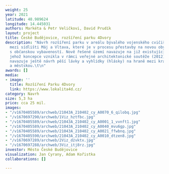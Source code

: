 ```yaml
---
weight: 25
year: 2021
latitude: 48.989624
longitude: 14.445031
authors: Markéta & Petr Veličkovi, David Prudík
layout: project
title: České Budějovice, rozšíření parku 4Dvory
description: "Návrh rozšíření parku v areálu bývalého vojenského cvičiště a kasáren,
  mezi sídlišti Máj a Vltava, které je v procesu přestavby na novou obytnou čtvrť
  s občanskou vybaveností. Nově řešené území navazuje na již existující Park 4 Dvory,
  jehož koncepce vznikla v rámci veřejné architektonické soutěže (2012). Na tuto etapu
  navazuje ještě návrh pěší lávky a vyhlídky (hlásky) na hraně mezi krajinou volnou
  a městskou.\t\n"
awards: []
media:
- image: ''
  title: Rozšíření Parku 4Dvory
  link: https://www.lokalita4d.cz/
category: Navrh
size: 5,3 ha
price: cca 25 mil.
images:
- "/v1670405589/archweb/21043A_210402_cy_A0070_6_qilobq.jpg"
- "/v1670697290/archweb/1Viz_hztfbc.jpg"
- "/v1670405589/archweb/21043A_210402_cy_A0001_1_vvnft1.jpg"
- "/v1670405589/archweb/21043A_210402_cy_A0040_mvu6gp.jpg"
- "/v1670405589/archweb/21043A_210402_cy_A0021_ffwbnq.jpg"
- "/v1670405590/archweb/21043A_210402_cy_A0010_dtzen8.jpg"
- "/v1670697289/archweb/2Viz_dzvktx.jpg"
- "/v1670697288/archweb/3Viz_itj8rz.jpg"
investor: Město České Budějovice
visualization: Jan Cyrany, Adam Kořistka
collaborations: []

---
```

